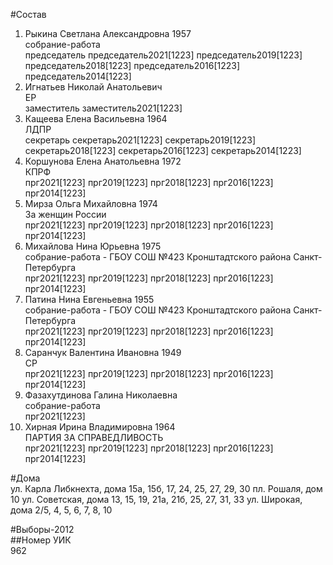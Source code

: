 #Состав  
1. Рыкина Светлана Александровна 1957  
    собрание-работа  
    председатель председатель2021[1223] председатель2019[1223] председатель2018[1223] председатель2016[1223] председатель2014[1223]  
2. Игнатьев Николай Анатольевич  
    ЕР  
    заместитель заместитель2021[1223]  
3. Кащеева Елена Васильевна 1964  
    ЛДПР  
    секретарь секретарь2021[1223] секретарь2019[1223] секретарь2018[1223] секретарь2016[1223] секретарь2014[1223]  
4. Коршунова Елена Анатольевна 1972  
    КПРФ  
    прг2021[1223] прг2019[1223] прг2018[1223] прг2016[1223] прг2014[1223]  
5. Мирза Ольга Михайловна 1974  
    За женщин России  
    прг2021[1223] прг2019[1223] прг2018[1223] прг2016[1223] прг2014[1223]  
6. Михайлова Нина Юрьевна 1975  
    собрание-работа - ГБОУ СОШ №423 Кронштадтского района Санкт-Петербурга  
    прг2021[1223] прг2019[1223] прг2018[1223] прг2016[1223] прг2014[1223]  
7. Патина Нина Евгеньевна 1955  
    собрание-работа - ГБОУ СОШ №423 Кронштадтского района Санкт-Петербурга  
    прг2021[1223] прг2019[1223] прг2018[1223] прг2016[1223] прг2014[1223]  
8. Саранчук Валентина Ивановна 1949  
    СР  
    прг2021[1223] прг2019[1223] прг2018[1223] прг2016[1223] прг2014[1223]  
9. Фазахутдинова Галина Николаевна  
    собрание-работа  
    прг2021[1223]  
10. Хирная Ирина Владимировна 1964  
    ПАРТИЯ ЗА СПРАВЕДЛИВОСТЬ  
    прг2021[1223] прг2019[1223] прг2018[1223] прг2016[1223] прг2014[1223]  
  
#Дома  
ул. Карла Либкнехта, дома 15а, 15б, 17, 24, 25, 27, 29, 30 пл. Рошаля, дом 10 ул. Советская, дома 13, 15, 19, 21а, 21б, 25, 27, 31, 33 ул. Широкая, дома 2/5, 4, 5, 6, 7, 8, 10  
  
#Выборы-2012  
##Номер УИК  
962  
